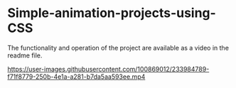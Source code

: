 # Simple-animation-projects-using-CSS
The functionality and operation of the project are available as a video in the readme file.


https://user-images.githubusercontent.com/100869012/233984789-f71f8779-250b-4e1a-a281-b7da5aa593ee.mp4

